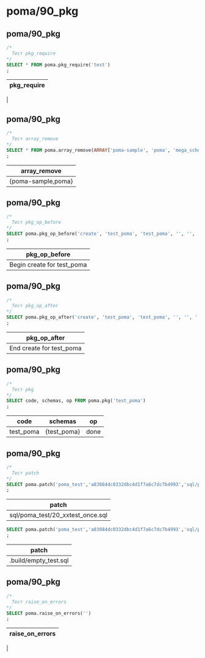#  poma/90_pkg
## poma/90_pkg

```sql
/*
  Тест pkg_require
*/
SELECT * FROM poma.pkg_require('test')
;
```
|pkg_require 
|------------
|

## poma/90_pkg

```sql
/*
  Тест array_remove
*/
SELECT * FROM poma.array_remove(ARRAY['poma-sample', 'poma', 'mega_scheme'], 'mega_scheme')
;
```
|   array_remove    
|-------------------
|{poma-sample,poma}

## poma/90_pkg

```sql
/*
  Тест pkg_op_before
*/
SELECT poma.pkg_op_before('create', 'test_poma', 'test_poma', '', '', '')
;
```
|      pkg_op_before        
|---------------------------
|Begin create for test_poma

## poma/90_pkg

```sql
/*
  Тест pkg_op_after
*/
SELECT poma.pkg_op_after('create', 'test_poma', 'test_poma', '', '', '')
;
```
|      pkg_op_after       
|-------------------------
|End create for test_poma

## poma/90_pkg

```sql
/*
  Тест pkg
*/
SELECT code, schemas, op FROM poma.pkg('test_poma')
;
```
|  code    |   schemas   |  op  
|----------|-------------|------
|test_poma | {test_poma} | done

## poma/90_pkg

```sql
/*
  Тест patch
*/
SELECT poma.patch('poma_test','a83084dc0332dbc4d1f7a6c7dc7b4993','sql/poma_test/20_xxtest_once.sql','sql/poma_test/','.build/empty_test.sql')
;
```
|             patch               
|---------------------------------
|sql/poma_test/20_xxtest_once.sql

```sql
SELECT poma.patch('poma_test','a83084dc0332dbc4d1f7a6c7dc7b4993','sql/poma_test/20_xxtest_once.sql','sql/poma_test/','.build/empty_test.sql')
;
```
|        patch         
|----------------------
|.build/empty_test.sql

## poma/90_pkg

```sql
/*
  Тест raise_on_errors
*/
SELECT poma.raise_on_errors('')
;
```
|raise_on_errors 
|----------------
|

